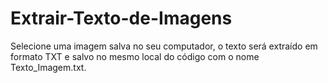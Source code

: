 # Extrair-Texto-de-Imagens
 Selecione uma imagem salva no seu computador, o texto será extraído em formato TXT e salvo no mesmo local do código com o nome Texto_Imagem.txt.
